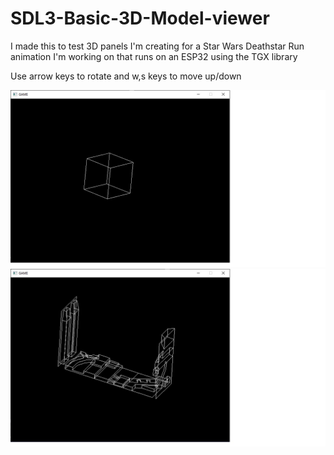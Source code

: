 # SDL3-Basic-3D-Model-viewer
I made this to test 3D panels I'm creating for a Star Wars Deathstar Run animation I'm working on that runs on an ESP32 using the TGX library

Use arrow keys to rotate and w,s keys to move up/down

![Alt text](Cube.jpg)
![Alt text](R05_3D.jpg)


